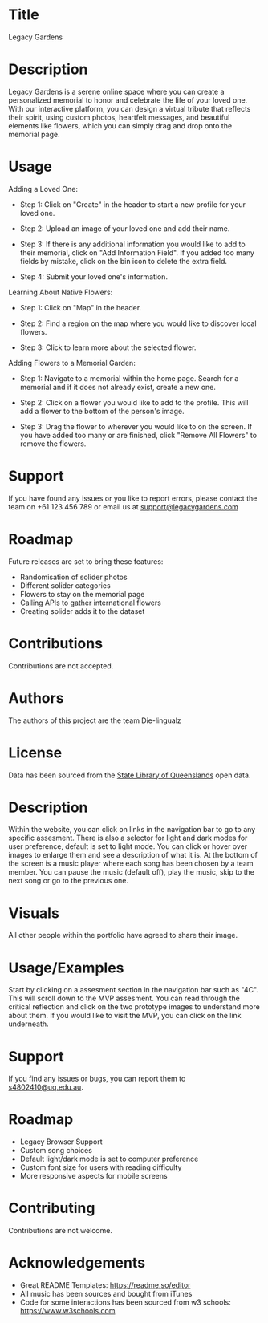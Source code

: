 # Title

Legacy Gardens

# Description
Legacy Gardens is a serene online space where you can create a personalized memorial to honor and celebrate the life of your loved one. With our interactive platform, you can design a virtual tribute that reflects their spirit, using custom photos, heartfelt messages, and beautiful elements like flowers, which you can simply drag and drop onto the memorial page.

# Usage

Adding a Loved One:

- Step 1: Click on "Create" in the header to start a new profile for your loved one.

- Step 2: Upload an image of your loved one and add their name.

- Step 3: If there is any additional information you would like to add to their memorial, click on "Add Information Field". If you added too many fields by mistake, click on the bin icon to delete the extra field.

- Step 4: Submit your loved one's information.


Learning About Native Flowers:

- Step 1: Click on "Map" in the header.

- Step 2: Find a region on the map where you would like to discover local flowers.

- Step 3: Click to learn more about the selected flower.


Adding Flowers to a Memorial Garden:

- Step 1: Navigate to a memorial within the home page. Search for a memorial and if it does not already exist, create a new one.

- Step 2: Click on a flower you would like to add to the profile. This will add a flower to the bottom of the person's image.

- Step 3: Drag the flower to wherever you would like to on the screen. If you have added too many or are finished, click "Remove All Flowers" to remove the flowers.

# Support

If you have found any issues or you like to report errors, please contact the team on +61 123 456 789 or email us at support@legacygardens.com

# Roadmap

Future releases are set to bring these features:
- Randomisation of solider photos
- Different solider categories
- Flowers to stay on the memorial page
- Calling APIs to gather international flowers
- Creating solider adds it to the dataset


# Contributions

Contributions are not accepted.

# Authors

The authors of this project are the team Die-lingualz

# License
Data has been sourced from the [State Library of Queenslands](https://www.slq.qld.gov.au) open data.



# Description
Within the website, you can click on links in the navigation bar to go to any specific assesment.
There is also a selector for light and dark modes for user preference, default is set to light mode.
You can click or hover over images to enlarge them and see a description of what it is.
At the bottom of the screen is a music player where each song has been chosen by a team member. You can pause the music (default off), play the music, skip to the next song or go to the previous one.
# Visuals
All other people within the portfolio have agreed to share their image. 
# Usage/Examples
Start by clicking on a assesment section in the navigation bar such as "4C". This will scroll down to the MVP assesment. You can read through the critical reflection and click on the two prototype images to understand more about them. If you would like to visit the MVP, you can click on the link underneath.


# Support

If you find any issues or bugs, you can report them to s4802410@uq.edu.au.


# Roadmap

- Legacy Browser Support
- Custom song choices
- Default light/dark mode is set to computer preference
- Custom font size for users with reading difficulty
- More responsive aspects for mobile screens


# Contributing

Contributions are not welcome.


# Acknowledgements

 - Great README Templates: https://readme.so/editor
 - All music has been sources and bought from iTunes
 - Code for some interactions has been sourced from w3 schools: https://www.w3schools.com

